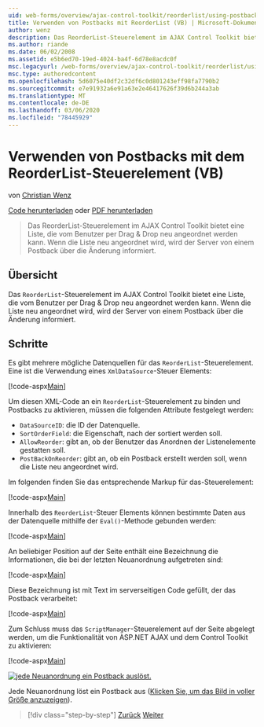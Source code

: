 ```yaml
---
uid: web-forms/overview/ajax-control-toolkit/reorderlist/using-postbacks-with-reorderlist-vb
title: Verwenden von Postbacks mit ReorderList (VB) | Microsoft-Dokumentation
author: wenz
description: Das ReorderList-Steuerelement im AJAX Control Toolkit bietet eine Liste, die vom Benutzer per Drag & Drop neu angeordnet werden kann. Wenn die Liste neu angeordnet ist, wird ein Po...
ms.author: riande
ms.date: 06/02/2008
ms.assetid: e5b6ed70-19ed-4024-ba4f-6d78e8acdc0f
msc.legacyurl: /web-forms/overview/ajax-control-toolkit/reorderlist/using-postbacks-with-reorderlist-vb
msc.type: authoredcontent
ms.openlocfilehash: 5d6075e40df2c32df6c0d801243eff98fa7790b2
ms.sourcegitcommit: e7e91932a6e91a63e2e46417626f39d6b244a3ab
ms.translationtype: MT
ms.contentlocale: de-DE
ms.lasthandoff: 03/06/2020
ms.locfileid: "78445929"
---
```

# <a name="using-postbacks-with-reorderlist-vb"></a>Verwenden von Postbacks mit dem ReorderList-Steuerelement (VB)

von [Christian Wenz](https://github.com/wenz)

[Code herunterladen](https://download.microsoft.com/download/9/3/f/93f8daea-bebd-4821-833b-95205389c7d0/ReorderList4.vb.zip) oder [PDF herunterladen](https://download.microsoft.com/download/2/d/c/2dc10e34-6983-41d4-9c08-f78f5387d32b/reorderlist4VB.pdf)

> Das ReorderList-Steuerelement im AJAX Control Toolkit bietet eine Liste, die vom Benutzer per Drag & Drop neu angeordnet werden kann. Wenn die Liste neu angeordnet wird, wird der Server von einem Postback über die Änderung informiert.

## <a name="overview"></a>Übersicht

Das `ReorderList`-Steuerelement im AJAX Control Toolkit bietet eine Liste, die vom Benutzer per Drag & Drop neu angeordnet werden kann. Wenn die Liste neu angeordnet wird, wird der Server von einem Postback über die Änderung informiert.

## <a name="steps"></a>Schritte

Es gibt mehrere mögliche Datenquellen für das `ReorderList`-Steuerelement. Eine ist die Verwendung eines `XmlDataSource`-Steuer Elements:

[!code-aspx[Main](using-postbacks-with-reorderlist-vb/samples/sample1.aspx)]

Um diesen XML-Code an ein `ReorderList`-Steuerelement zu binden und Postbacks zu aktivieren, müssen die folgenden Attribute festgelegt werden:

- `DataSourceID`: die ID der Datenquelle.
- `SortOrderField`: die Eigenschaft, nach der sortiert werden soll.
- `AllowReorder`: gibt an, ob der Benutzer das Anordnen der Listenelemente gestatten soll.
- `PostBackOnReorder`: gibt an, ob ein Postback erstellt werden soll, wenn die Liste neu angeordnet wird.

Im folgenden finden Sie das entsprechende Markup für das-Steuerelement:

[!code-aspx[Main](using-postbacks-with-reorderlist-vb/samples/sample2.aspx)]

Innerhalb des `ReorderList`-Steuer Elements können bestimmte Daten aus der Datenquelle mithilfe der `Eval()`-Methode gebunden werden:

[!code-aspx[Main](using-postbacks-with-reorderlist-vb/samples/sample3.aspx)]

An beliebiger Position auf der Seite enthält eine Bezeichnung die Informationen, die bei der letzten Neuanordnung aufgetreten sind:

[!code-aspx[Main](using-postbacks-with-reorderlist-vb/samples/sample4.aspx)]

Diese Bezeichnung ist mit Text im serverseitigen Code gefüllt, der das Postback verarbeitet:

[!code-aspx[Main](using-postbacks-with-reorderlist-vb/samples/sample5.aspx)]

Zum Schluss muss das `ScriptManager`-Steuerelement auf der Seite abgelegt werden, um die Funktionalität von ASP.NET AJAX und dem Control Toolkit zu aktivieren:

[!code-aspx[Main](using-postbacks-with-reorderlist-vb/samples/sample6.aspx)]

[![jede Neuanordnung ein Postback auslöst.](using-postbacks-with-reorderlist-vb/_static/image2.png)](using-postbacks-with-reorderlist-vb/_static/image1.png)

Jede Neuanordnung löst ein Postback aus ([Klicken Sie, um das Bild in voller Größe anzuzeigen](using-postbacks-with-reorderlist-vb/_static/image3.png)).

> [!div class="step-by-step"]
> [Zurück](drag-and-drop-via-reorderlist-cs.md)
> [Weiter](drag-and-drop-via-reorderlist-vb.md)
